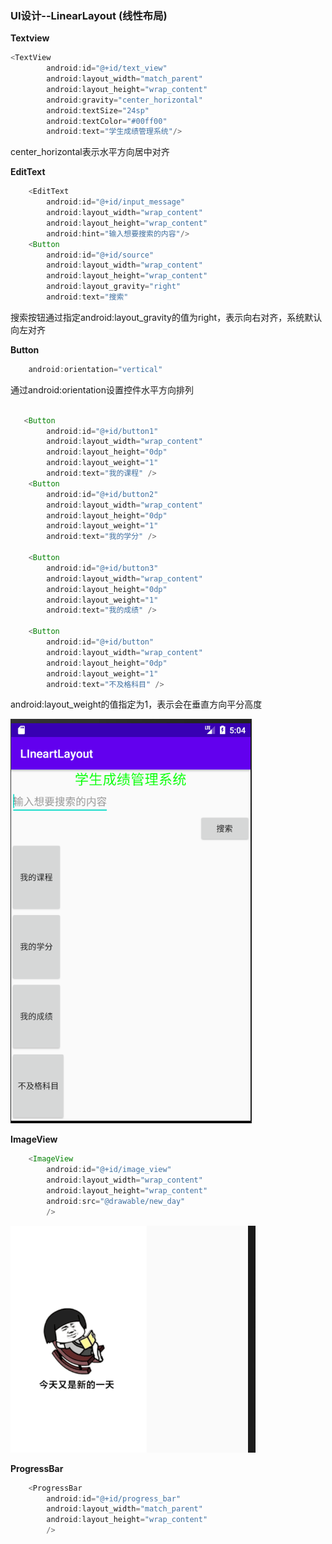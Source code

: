 ### UI设计--LinearLayout (线性布局)

**Textview**

```java
<TextView
        android:id="@+id/text_view"
        android:layout_width="match_parent"
        android:layout_height="wrap_content"
        android:gravity="center_horizontal"
        android:textSize="24sp"
        android:textColor="#00ff00"
        android:text="学生成绩管理系统"/>
```

center_horizontal表示水平方向居中对齐

**EditText**

```java
    <EditText
        android:id="@+id/input_message"
        android:layout_width="wrap_content"
        android:layout_height="wrap_content"
        android:hint="输入想要搜索的内容"/>
    <Button
        android:id="@+id/source"
        android:layout_width="wrap_content"
        android:layout_height="wrap_content"
        android:layout_gravity="right"
        android:text="搜索"
```

搜索按钮通过指定android:layout_gravity的值为right，表示向右对齐，系统默认向左对齐

**Button**

```java
    android:orientation="vertical"
```

通过android:orientation设置控件水平方向排列

```java

   <Button
        android:id="@+id/button1"
        android:layout_width="wrap_content"
        android:layout_height="0dp"
        android:layout_weight="1"
        android:text="我的课程" />
    <Button
        android:id="@+id/button2"
        android:layout_width="wrap_content"
        android:layout_height="0dp"
        android:layout_weight="1"
        android:text="我的学分" />

    <Button
        android:id="@+id/button3"
        android:layout_width="wrap_content"
        android:layout_height="0dp"
        android:layout_weight="1"
        android:text="我的成绩" />

    <Button
        android:id="@+id/button"
        android:layout_width="wrap_content"
        android:layout_height="0dp"
        android:layout_weight="1"
        android:text="不及格科目" />
```

android:layout_weight的值指定为1，表示会在垂直方向平分高度

![LinearLayout](https://github.com/PengFeisupper/2018118122_Android/blob/homework/LinearLayout/%E6%88%AA%E5%9B%BE/LinearLayout.png)

**ImageView**

```java
    <ImageView
        android:id="@+id/image_view"
        android:layout_width="wrap_content"
        android:layout_height="wrap_content"
        android:src="@drawable/new_day"
        />
```

![imageview](https://github.com/PengFeisupper/2018118122_Android/blob/homework/LinearLayout/%E6%88%AA%E5%9B%BE/imageview.png)

**ProgressBar**

```java
    <ProgressBar
        android:id="@+id/progress_bar"
        android:layout_width="match_parent"
        android:layout_height="wrap_content"
        />
```

![]()

